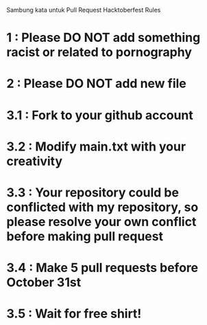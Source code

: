 Sambung kata untuk Pull Request Hacktoberfest
Rules 
# 1 :  Please DO NOT add something racist or related to pornography
# 2 :  Please DO NOT add new file
# 3.1 : Fork to your github account
# 3.2 : Modify main.txt with your creativity
# 3.3 : Your repository could be conflicted with my repository, so please resolve your own conflict before making pull request
# 3.4 : Make 5 pull requests before October 31st
# 3.5 : Wait for free shirt!
